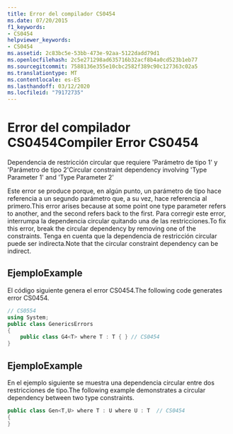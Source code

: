 ```yaml
---
title: Error del compilador CS0454
ms.date: 07/20/2015
f1_keywords:
- CS0454
helpviewer_keywords:
- CS0454
ms.assetid: 2c83bc5e-53bb-473e-92aa-5122dadd79d1
ms.openlocfilehash: 2c5e271298ad635716b32acf8b4a0cd523b1eb77
ms.sourcegitcommit: 7588136e355e10cbc2582f389c90c127363c02a5
ms.translationtype: MT
ms.contentlocale: es-ES
ms.lasthandoff: 03/12/2020
ms.locfileid: "79172735"
---
```

# <a name="compiler-error-cs0454"></a><span data-ttu-id="5813d-102">Error del compilador CS0454</span><span class="sxs-lookup"><span data-stu-id="5813d-102">Compiler Error CS0454</span></span>
<span data-ttu-id="5813d-103">Dependencia de restricción circular que requiere 'Parámetro de tipo 1' y 'Parámetro de tipo 2'</span><span class="sxs-lookup"><span data-stu-id="5813d-103">Circular constraint dependency involving 'Type Parameter 1' and 'Type Parameter 2'</span></span>  
  
 <span data-ttu-id="5813d-104">Este error se produce porque, en algún punto, un parámetro de tipo hace referencia a un segundo parámetro que, a su vez, hace referencia al primero.</span><span class="sxs-lookup"><span data-stu-id="5813d-104">This error arises because at some point one type parameter refers to another, and the second refers back to the first.</span></span> <span data-ttu-id="5813d-105">Para corregir este error, interrumpa la dependencia circular quitando una de las restricciones.</span><span class="sxs-lookup"><span data-stu-id="5813d-105">To fix this error, break the circular dependency by removing one of the constraints.</span></span> <span data-ttu-id="5813d-106">Tenga en cuenta que la dependencia de restricción circular puede ser indirecta.</span><span class="sxs-lookup"><span data-stu-id="5813d-106">Note that the circular constraint dependency can be indirect.</span></span>  
  
## <a name="example"></a><span data-ttu-id="5813d-107">Ejemplo</span><span class="sxs-lookup"><span data-stu-id="5813d-107">Example</span></span>  
 <span data-ttu-id="5813d-108">El código siguiente genera el error CS0454.</span><span class="sxs-lookup"><span data-stu-id="5813d-108">The following code generates error CS0454.</span></span>  
  
```csharp  
// CS0554  
using System;  
public class GenericsErrors
{  
    public class G4<T> where T : T { } // CS0454  
}  
```  
  
## <a name="example"></a><span data-ttu-id="5813d-109">Ejemplo</span><span class="sxs-lookup"><span data-stu-id="5813d-109">Example</span></span>  
 <span data-ttu-id="5813d-110">En el ejemplo siguiente se muestra una dependencia circular entre dos restricciones de tipo.</span><span class="sxs-lookup"><span data-stu-id="5813d-110">The following example demonstrates a circular dependency between two type constraints.</span></span>  
  
```csharp  
public class Gen<T,U> where T : U where U : T  // CS0454  
{  
}  
```
